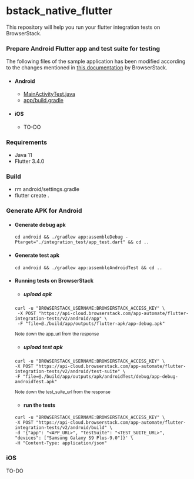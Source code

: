 # bstack_native_flutter

This repository will help you run your flutter integration tests on BrowserStack.


### Prepare Android Flutter app and test suite for testing
The following files of the sample application has been modified according to the changes mentioned in [this documentation](https://www.browserstack.com/docs/app-automate/flutter/getting-started) by BrowserStack.
- #### Android
  - [MainActivityTest.java](https://github.com/BrowserStackCE/bstack_native_flutter/blob/develop/android/app/src/androidTest/java/dev/flutter/testing_app/MainActivityTest.java)
  - [app/build.gradle](https://github.com/BrowserStackCE/bstack_native_flutter/blob/develop/android/app/build.gradle)

- #### iOS
  - TO-DO

### Requirements
- Java 11 
- Flutter 3.4.0

### Build
- rm android/settings.gradle
- flutter create .

### Generate APK for Android
- #### Generate debug apk
  `cd android && ./gradlew app:assembleDebug -Ptarget="./integration_test/app_test.dart" && cd ..`
- #### Generate test apk
  `cd android && ./gradlew app:assembleAndroidTest && cd ..`
- #### Running tests on BrowserStack
  - ##### upload apk
  ```
  curl -u "BROWSERSTACK_USERNAME:BROWSERSTACK_ACCESS_KEY" \
   -X POST "https://api-cloud.browserstack.com/app-automate/flutter-integration-tests/v2/android/app" \
   -F "file=@./build/app/outputs/flutter-apk/app-debug.apk"
   ```
   <sub>Note down the app_url from the response</sub>
   
   - ##### upload test apk
   ```
   curl -u "BROWSERSTACK_USERNAME:BROWSERSTACK_ACCESS_KEY" \
   -X POST "https://api-cloud.browserstack.com/app-automate/flutter-integration-tests/v2/android/test-suite" \
   -F "file=@./build/app/outputs/apk/androidTest/debug/app-debug-androidTest.apk"
   ```
  <sub>Note down the test_suite_url from the response</sub>
   
   - #### run the tests
   ```
   curl -u "BROWSERSTACK_USERNAME:BROWSERSTACK_ACCESS_KEY" \
   -X POST "https://api-cloud.browserstack.com/app-automate/flutter-integration-tests/v2/android/build" \
   -d '{"app": "<APP_URL>", "testSuite": "<TEST_SUITE_URL>", "devices": ["Samsung Galaxy S9 Plus-9.0"]}' \
   -H "Content-Type: application/json"
   ```
  
### iOS
TO-DO




  
  
   


